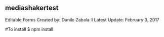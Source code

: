 ## mediashakertest
Editable Forms
Created by: Danilo Zabala II
Latest Update: February 3, 2017

#To install
$ npm install